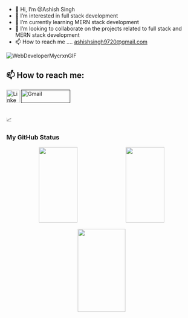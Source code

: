 - 👋 Hi, I’m @Ashish Singh 
- 👀 I’m interested in full stack development 
- 🌱 I’m currently learning MERN stack development 
- 💞️ I’m looking to collaborate on the projects related to full stack and MERN stack development
- 📫 How to reach me .... ashishsingh9720@gmail.com

 ![WebDeveloperMycrxnGIF](https://user-images.githubusercontent.com/92727239/153375444-d9f1cac4-c122-4cb9-8d09-f05fad298909.gif)
<br/>

## 📫 How to reach me:

<p>
    <a href="https://www.linkedin.com/in/ashish-singh-507ua/"><img alt="Linkedin"
            src="https://img.shields.io/badge/LinkedIn-0077B5?style=for-the-badge&logo=linkedin&logoColor=white?link=http://left&link=https://www.linkedin.com/in/nitesh-goshwami-88629a167/"
            height="35px" /></a>
        <a href=""><img alt="Gmail"
            src="https://img.shields.io/badge/Gmail-D14836?style=for-the-badge&logo=gmail&logoColor=white?link=http://left&link=goswami.nitesh5794@gmail.com"
            height="35px" width = "130px"/></a>
    
</p>

<br/>
📈 <h3> My GitHub Status</h3>

<p align="center"> 
        <img height= "200px" width ="45%" src="https://github-readme-stats.vercel.app/api?username=wizard3107&theme=react&show_icons=true&include_all_commits=true" />
        <img height= "200px" width ="45%" src="https://github-readme-stats.vercel.app/api/top-langs/?username=wizard3107&theme=react&layout=compact" />
 </p>
 
 <p align="center">
  <img height= "220px" width="50%"  src="http://github-readme-streak-stats.herokuapp.com?user=wizard3107&theme=dark&date_format=j%20M%5B%20Y%5D"/>
</p>
